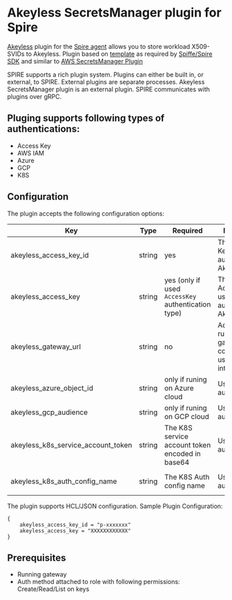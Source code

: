 # Akeyless SecretsManager plugin for Spire

[Akeyless](https://www.akeyless.io/) plugin for the [Spire agent](https://github.com/spiffe/spire) allows you to store workload X509-SVIDs to Akeyless. Plugin based on [template](https://github.com/spiffe/spire-plugin-sdk/tree/main/templates/agent/svidstore) as required by [Spiffe/Spire SDK](https://github.com/spiffe/spire-plugin-sdk#spire-plugin-sdk) and similar to [AWS SecretsManager Plugin](https://github.com/spiffe/spire/tree/main/pkg/agent/plugin/svidstore/awssecretsmanager)


SPIRE supports a rich plugin system. Plugins can either be built in, or external, to SPIRE. External plugins are separate processes. Akeyless SecretsManager plugin is an external plugin. SPIRE communicates with plugins over gRPC.

## Pluging supports following types of authentications:
* Access Key
* AWS IAM
* Azure
* GCP
* K8S

## Configuration
The plugin accepts the following configuration options:

| Key               | Type   | Required                              | Description                                                                   | Default                                                 |
|-------------------|--------|---------------------------------------|-------------------------------------------------------------------------------|---------------------------------------------------------|
| akeyless_access_key_id     | string | yes | The Access Key Id used to authenticate to Akeyless                                 | Value of the `AKEYLESS_ACCESS_ID` environment variable     |
| akeyless_access_key | string | yes (only if used `AccessKey` authentication type) | The Secret Access Key used to authenticate to Akeyless                             | Value of the `AKEYLESS_ACCESS_KEY` or `CREDENTIALS` environment variables |
| akeyless_gateway_url | string | no                                   | Address of running gateway for communicating using API V2 interface | Value of `AKEYLESS_GATEWAY_URL` environment variable or `http://localhost:8080/v2` if not provided                                                      |
| akeyless_azure_object_id            | string | only if runing on Azure cloud                                   | Used for Azure authentication                                      |   Value of `AKEYLESS_AZURE_OBJECT_ID` environment variable                                                       |
| akeyless_gcp_audience   | string | only if runing on GCP cloud                                    | Used for GCP authentication                    | Value of `AKEYLESS_GCP_AUDIENCE` environment variable""                                                      |
| akeyless_k8s_service_account_token   | string | The K8S service account token encoded in base64   | Used for K8S authentication                    | Value of `AKEYLESS_K8S_SERVICE_ACCOUNT_TOKEN` environment variable""                                                      |
| akeyless_k8s_auth_config_name   | string | The K8S Auth config name                                    | Used for K8S authentication                    | Value of `AKEYLESS_K8S_AUTH_CONFIG_NAME` environment variable""                                                      |

The plugin supports HCL/JSON configuration. Sample Plugin Configuration:
```hcl
{        
    akeyless_access_key_id = "p-xxxxxxx"
    akeyless_access_key = "XXXXXXXXXXXX"    
}
```



## Prerequisites

* Running gateway
* Auth method attached to role with following permissions: Create/Read/List on keys
